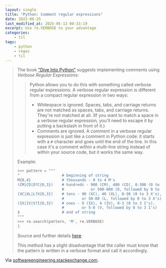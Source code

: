 ```yaml
---
layout: single
title: "Python: Comment regular expressions"
date: 2022-06-25
last_modified_at: 2025-05-13 00:33:19
excerpt: Use re.VERBOSE to your advantage
categories:
    - til
tags:
    - python
    - regex
    - til
---
```


> The book ["Dive Into Python"](https://diveintopython3.problemsolving.io/) suggests implementing comments
> using _Verbose Regular Expressions_:
>
> > Python allows you to do this with something called verbose regular expressions.
> > A verbose regular expression is different from a compact regular expression in two ways:
> >
> > -   Whitespace is ignored. Spaces, tabs, and carriage returns are not matched as spaces, tabs, and carriage returns.
> >     They're not matched at all. (If you want to match a space in a verbose regular expression,
> >     you'll need to escape it by putting a backslash in front of it.)
> > -   Comments are ignored. A comment in a verbose regular expression is just like a comment in Python code:
> >     it starts with a `#` character and goes until the end of the line.
> >     In this case it's a comment within a multi-line string instead of within your source code,
> >     but it works the same way.
>
> Example:
>
> ```python
> >>> pattern = """
> ^                   # beginning of string
> M{0,4}              # thousands - 0 to 4 M's
> (CM|CD|D?C{0,3})    # hundreds - 900 (CM), 400 (CD), 0-300 (0 to 3 C's),
>                     #            or 500-800 (D, followed by 0 to 3 C's)
> (XC|XL|L?X{0,3})    # tens - 90 (XC), 40 (XL), 0-30 (0 to 3 X's),
>                     #        or 50-80 (L, followed by 0 to 3 X's)
> (IX|IV|V?I{0,3})    # ones - 9 (IX), 4 (IV), 0-3 (0 to 3 I's),
>                     #        or 5-8 (V, followed by 0 to 3 I's)
> $                   # end of string
> """
> >>> re.search(pattern, 'M', re.VERBOSE)
> 1
> ```
>
> Source and further details [here](https://diveintopython3.problemsolving.io/regular-expressions.html#verbosere).
>
> This method has a slight disadvantage that the caller must know that the pattern is written in a verbose format
> and call it accordingly.

Via [softwareengineering.stackexchange.com](https://web.archive.org/web/20220818173512/https://softwareengineering.stackexchange.com/questions/178355/commenting-regular-expressions/236320%23236320).
